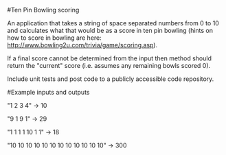 
#Ten Pin Bowling scoring

An application that takes a string of space separated numbers from 0 to 10 and calculates what that would be as a score in ten pin bowling (hints on how to score in bowling are here: http://www.bowling2u.com/trivia/game/scoring.asp).  

If a final score cannot be determined from the input then method should return the "current" score (i.e. assumes any remaining bowls scored 0).  

Include unit tests and post code to a publicly accessible code repository.

#Example inputs and outputs

"1 2 3 4" -> 10

"9 1 9 1" -> 29

"1 1 1 1 10 1 1" -> 18

"10 10 10 10 10 10 10 10 10 10 10 10" -> 300
